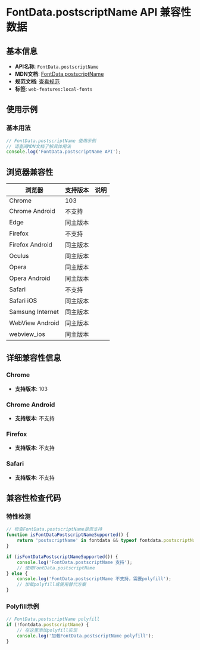 # FontData.postscriptName API 兼容性数据

## 基本信息

- **API名称**: `FontData.postscriptName`
- **MDN文档**: [FontData.postscriptName](https://developer.mozilla.org/docs/Web/API/FontData/postscriptName)
- **规范文档**: [查看规范](https://wicg.github.io/local-font-access/#dom-fontdata-postscriptname)
- **标签**: `web-features:local-fonts`

## 使用示例

### 基本用法

```javascript
// FontData.postscriptName 使用示例
// 请查阅MDN文档了解具体用法
console.log('FontData.postscriptName API');
```

## 浏览器兼容性

| 浏览器 | 支持版本 | 说明 |
|--------|----------|------|
| Chrome | 103 |  |
| Chrome Android | 不支持 |  |
| Edge | 同主版本 |  |
| Firefox | 不支持 |  |
| Firefox Android | 同主版本 |  |
| Oculus | 同主版本 |  |
| Opera | 同主版本 |  |
| Opera Android | 同主版本 |  |
| Safari | 不支持 |  |
| Safari iOS | 同主版本 |  |
| Samsung Internet | 同主版本 |  |
| WebView Android | 同主版本 |  |
| webview_ios | 同主版本 |  |

## 详细兼容性信息

### Chrome

- **支持版本**: 103

### Chrome Android

- **支持版本**: 不支持

### Firefox

- **支持版本**: 不支持

### Safari

- **支持版本**: 不支持

## 兼容性检查代码

### 特性检测

```javascript
// 检查FontData.postscriptName是否支持
function isFontDataPostscriptNameSupported() {
    return 'postscriptName' in fontdata && typeof fontdata.postscriptName === 'function';
}

if (isFontDataPostscriptNameSupported()) {
    console.log('FontData.postscriptName 支持');
    // 使用FontData.postscriptName
} else {
    console.log('FontData.postscriptName 不支持，需要polyfill');
    // 加载polyfill或使用替代方案
}
```

### Polyfill示例

```javascript
// FontData.postscriptName polyfill
if (!fontdata.postscriptName) {
    // 在这里添加polyfill实现
    console.log('加载FontData.postscriptName polyfill');
}
```

